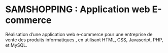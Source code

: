 # SAMSHOPPING : Application web E-commerce

Réalisation d’une application web e-commerce pour une entreprise de vente des produits informatiques , en utilisant HTML, CSS, Javascript, PHP, et MySQL.

  


